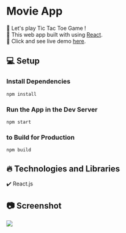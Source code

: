 # Movie App

🔸 Let's play Tic Tac Toe Game ! <br>
🔸 This web app built with using [React](https://reactjs.org/).<br>
🔸 Click and see live demo [here](https://tictocgame.vercel.app/).

## 💻 Setup <br>

### Install Dependencies

```
npm install
```

### Run the App in the Dev Server

```
npm start
```

### to Build for Production

```
npm build
```

## 🔥 Technologies and Libraries <br>

✔️ React.js <br>

## 📷 Screenshot <br>

<img src="https://media.giphy.com/media/5fWXeqDc5XTulEdwNG/giphy.gif">
